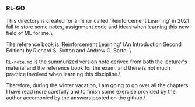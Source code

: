 ### RL-GO
This directory is created for a minor called 'Reinforcement Learning' in 2021 fall to store some notes, assignment code and ideas when learning this new field of ML for me.\

The reference book is 'Reinforcement Learning' (An Introduction Second Edition) by Richard S. Sutton and Andrew G. Barto. \

`RL-note.md` is the summurized version note derived from both the lecturer's material and the reference book for the exam. 
and there is not much practice involved when learning this discipline.\

Therefore, during the winter vacation, I am going to go over all the chapters I have read more carefully and to finish some exercise provided by the author accompnied by the 
answers posted on the github.\
